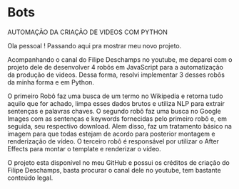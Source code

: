 # Bots

AUTOMAÇÃO DA CRIAÇÃO DE VIDEOS COM PYTHON

Ola pessoal ! Passando aqui pra mostrar meu novo projeto.

Acompanhando o canal do Filipe Deschamps no youtube, me deparei com o projeto dele de desenvolver 4 robôs em JavaScript para a automatização da produção de videos. Dessa forma, resolvi implementar 3 desses robôs da minha forma e em Python.

O primeiro Robô faz uma busca de um termo no Wikipedia e retorna tudo aquilo que for achado, limpa esses dados brutos e utiliza NLP para extrair sentenças e palavras chaves.
O segundo robô faz uma busca no Google Images com as sentenças e keywords fornecidas pelo primeiro robô e, em seguida, seu respectivo download. Alem disso, faz um tratamento básico na imagem para que todas estejam de acordo para posterior montagem e renderização de vídeo.
O  terceiro robô é responsável por utilizar o After Effects para montar o template e renderizar o vídeo. 

O projeto esta disponível no meu GitHub e possui os créditos de criação do Filipe Deschamps, basta procurar o canal dele no youtube, tem bastante conteúdo legal.
